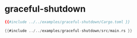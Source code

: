 # graceful-shutdown

```toml
{{#include ../../examples/graceful-shutdown/Cargo.toml }}
```

```rust
{{#include ../../examples/graceful-shutdown/src/main.rs }}
```


